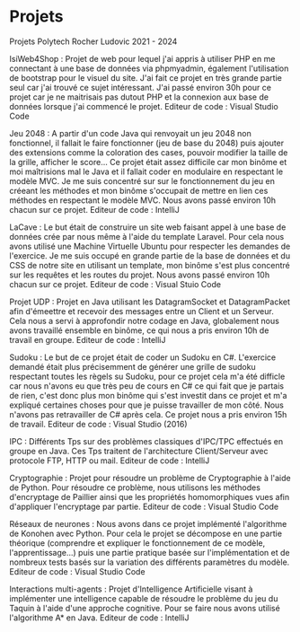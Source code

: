 # Projets
Projets Polytech Rocher Ludovic 2021 - 2024

IsiWeb4Shop :
Projet de web pour lequel j'ai appris à utiliser PHP en me connectant à une base de données via phpmyadmin, également l'utilisation de bootstrap pour le visuel du site. J'ai fait ce projet en très grande partie seul car j'ai trouvé ce sujet intéressant. J'ai passé environ 30h pour ce projet car je ne maitrisais pas dutout PHP et la connexion aux base de données lorsque j'ai commencé le projet.
Editeur de code : Visual Studio Code

Jeu 2048 :
A partir d'un code Java qui renvoyait un jeu 2048 non fonctionnel, il fallait le faire fonctionner (jeu de base du 2048) puis ajouter des extensions comme la coloration des cases, pouvoir modifier la taille de la grille, afficher le score... Ce projet était assez difficile car mon binôme et moi maîtrisions mal le Java et il fallait coder en modulaire en respectant le modèle MVC. Je me suis concentré sur sur le fonctionnement du jeu en créeant les méthodes et mon binôme s'occupait de mettre en lien ces méthodes en respectant le modèle MVC. Nous avons passé environ 10h chacun sur ce projet.
Editeur de code : IntelliJ

LaCave :
Le but était de construire un site web faisant appel à une base de données crée par nous même à l'aide du template Laravel. Pour cela nous avons utilisé une Machine Virtuelle Ubuntu pour respecter les demandes de l'exercice. Je me suis occupé en grande partie de la base de données et du CSS de notre site en utilisant un template, mon binôme s'est plus concentré sur les requêtes et les routes du projet. Nous avons passé environ 10h chacun sur ce projet.
Editeur de code : Visual Stuio Code

Projet UDP :
Projet en Java utilisant les DatagramSocket et DatagramPacket afin d'émeettre et recevoir des messages entre un Client et un Serveur. Cela nous a servi à approfondir notre codage en Java, globalement nous avons travaillé ensemble en binôme, ce qui nous a pris environ 10h de travail en groupe.
Editeur de code : IntelliJ

Sudoku :
Le but de ce projet était de coder un Sudoku en C#. L'exercice demandé était plus précisemment de générer une grille de sudoku respectant toutes les règels su Sudoku, pour ce projet cela m'a été difficle car nous n'avons eu que très peu de cours en C# ce qui fait que je partais de rien, c'est donc plus mon binôme qui s'est investit dans ce projet et m'a expliqué certaines choses pour que je puisse travailler de mon côté. Nous n'avons pas retravailler de C# après cela. Ce projet nous a pris environ 15h de travail.
Editeur de code : Visual Studio (2016)

IPC :
Différents Tps sur des problèmes classiques d'IPC/TPC effectués en groupe en Java. Ces Tps traitent de l'architecture Client/Serveur avec protocole FTP, HTTP ou mail. 
Editeur de code : IntelliJ

Cryptographie :
Projet pour résoudre un problème de Cryptographie à l'aide de Python. Pour résoudre ce problème, nous utilisons les méthodes d'encryptage de Paillier ainsi que les propriétés homomorphiques vues afin d'appliquer l'encryptage par partie.
Editeur de code : Visual Studio Code

Réseaux de neurones :
Nous avons dans ce projet implémenté l'algorithme de Konohen avec Python. Pour cela le projet se décompose en une partie théorique (comprendre et expliquer le fonctionnement de ce modèle, l'apprentissage...) puis une partie pratique basée sur l'implémentation et de nombreux tests basés sur la variation des différents paramètres du modèle.
Editeur de code : Visual Studio Code

Interactions multi-agents :
Projet d'Intelligence Artificielle visant à implémenter une intelligence capable de résoudre le problème du jeu du Taquin à l'aide d'une approche cognitive. Pour se faire nous avons utilisé l'algorithme A* en Java.
Editeur de code : IntelliJ